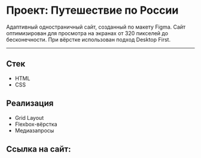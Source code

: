 # Проект: Путешествие по России

Адаптивный одностраничный сайт, созданный по макету Figma. Сайт оптимизирован для просмотра на экранах от 320 пикселей до бесконечности. При вёрстке использован подход Desktop First.

---

## Стек

-   HTML
-   CSS

## Реализация

-   Grid Layout
-   Flexbox-вёрстка
-   Медиазапросы

## Ссылка на сайт:
